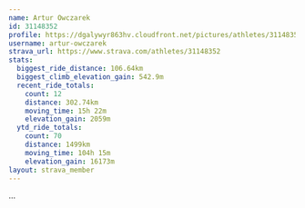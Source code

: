 ```yaml
---
name: Artur Owczarek
id: 31148352
profile: https://dgalywyr863hv.cloudfront.net/pictures/athletes/31148352/15906846/1/large.jpg
username: artur-owczarek
strava_url: https://www.strava.com/athletes/31148352
stats:
  biggest_ride_distance: 106.64km
  biggest_climb_elevation_gain: 542.9m
  recent_ride_totals:
    count: 12
    distance: 302.74km
    moving_time: 15h 22m
    elevation_gain: 2059m
  ytd_ride_totals:
    count: 70
    distance: 1499km
    moving_time: 104h 15m
    elevation_gain: 16173m
layout: strava_member
--- 
```

...
